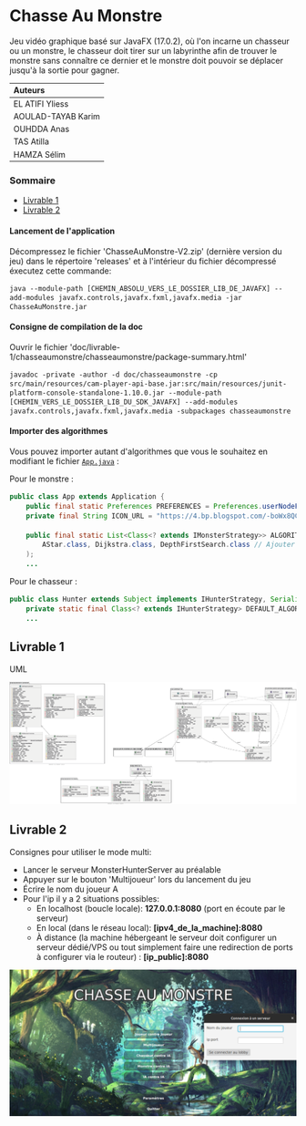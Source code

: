 # Chasse Au Monstre

Jeu vidéo graphique basé sur JavaFX (17.0.2), où l'on incarne un chasseur ou un monstre, le chasseur doit tirer sur un labyrinthe afin de trouver le monstre sans connaître ce dernier et le monstre doit pouvoir se déplacer jusqu'à la sortie pour gagner.

| Auteurs  |
| :--------------- |
| EL ATIFI Yliess |
| AOULAD-TAYAB Karim | 
| OUHDDA Anas |
| TAS Atilla |
| HAMZA Sélim|

### Sommaire

- [Livrable 1](#livrable-1)
- [Livrable 2](#livrable-2)

#### Lancement de l'application

Décompressez le fichier 'ChasseAuMonstre-V2.zip' (dernière version du jeu) dans le répertoire 'releases' et à l'intérieur du fichier décompressé éxecutez cette commande:

```
java --module-path [CHEMIN_ABSOLU_VERS_LE_DOSSIER_LIB_DE_JAVAFX] --add-modules javafx.controls,javafx.fxml,javafx.media -jar ChasseAuMonstre.jar
```

#### Consigne de compilation de la doc

Ouvrir le fichier 'doc/livrable-1/chasseaumonstre/chasseaumonstre/package-summary.html'

```
javadoc -private -author -d doc/chasseaumonstre -cp src/main/resources/cam-player-api-base.jar:src/main/resources/junit-platform-console-standalone-1.10.0.jar --module-path [CHEMIN_VERS_LE_DOSSIER_LIB_DU_SDK_JAVAFX] --add-modules javafx.controls,javafx.fxml,javafx.media -subpackages chasseaumonstre
```

#### Importer des algorithmes

Vous pouvez importer autant d'algorithmes que vous le souhaitez en modifiant le fichier [`App.java`](./src/main/java/fr/univlille/info/J3/chasseaumonstre/App.java) :

Pour le monstre :

```java
public class App extends Application {
    public final static Preferences PREFERENCES = Preferences.userNodeForPackage(App.class);
    private final String ICON_URL = "https://4.bp.blogspot.com/-boWx8QCf9bA/UYrk_pyI0aI/AAAAAAAAAoo/936FQO4QlNQ/s1600/dj.png";

    public final static List<Class<? extends IMonsterStrategy>> ALGORITHMS_MONSTER = Arrays.asList(
        AStar.class, Dijkstra.class, DepthFirstSearch.class // Ajouter ici les nouveaux algorithmes du monstre
    );
    ...
```

Pour le chasseur :

```java
public class Hunter extends Subject implements IHunterStrategy, Serializable {
    private static final Class<? extends IHunterStrategy> DEFAULT_ALGORITHM = RandomControlled.class; // Remplacer par le nouvel algorithme
    ...
```

## Livrable 1

UML

![uml](doc/livrable-1/rapports/img/Diagramme_de_classes.png)

## Livrable 2

Consignes pour utiliser le mode multi:

- Lancer le serveur MonsterHunterServer au préalable
- Appuyer sur le bouton 'Multijoueur' lors du lancement du jeu
- Écrire le nom du joueur A
- Pour l'ip il y a 2 situations possibles:
    - En localhost (boucle locale): **127.0.0.1:8080** (port en écoute par le serveur)
    - En local (dans le réseau local): **[ipv4_de_la_machine]:8080**
    - À distance (la machine hébergeant le serveur doit configurer un serveur dédié/VPS ou tout simplement faire une redirection de ports à configurer via le routeur) : **[ip_public]:8080**

![example_multi](doc/livrable-3/img/example_multi.png)